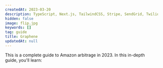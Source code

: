 ```yaml
---
createdAt: 2023-03-20
description: TypeScript, Next.js, TailwindCSS, Stripe, SendGrid, Twilio, Vitest, Playwright, Vercel
hidden: false
image: flip.jpg
keywords: []
tag: guide
title: Graphene
updatedAt: null
---
```


This is a complete guide to Amazon arbitrage in 2023. In this in-depth guide, you'll learn:
